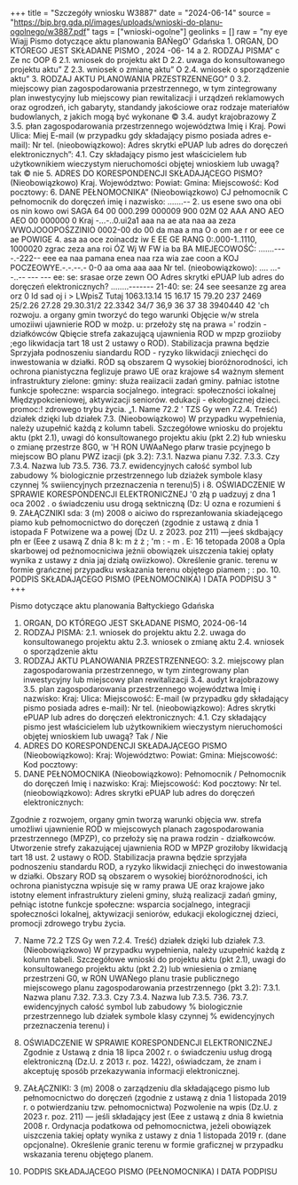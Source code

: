 +++
title = "Szczegóły wniosku W3887"
date = "2024-06-14"
source = "https://bip.brg.gda.pl/images/uploads/wnioski-do-planu-ogolnego/w3887.pdf"
tags = ["wnioski-ogolne"]
geolinks = []
raw = "ny eye Wiajj Pismo dotyczące aktu planowania BAŃegO' Gdańska  1. ORGAN, DO KTÓREGO JEST SKŁADANE PISMO , 2024 -06- 14 a 2. RODZAJ PISMA” c Ze nc OOP 6 2.1. wniosek do projektu akt D 2.2. uwaga do konsultowanego projektu aktu” Z 2.3. wniosek o zmianę aktu” O 2.4. wniosek o sporządzenie aktu” 3. RODZAJ AKTU PLANOWANIA PRZESTRZENNEGO” 0 3.2. miejscowy pian zagospodarowania przestrzennego, w tym zintegrowany plan inwestycyjny lub miejscowy pian rewitalizacji i urządzeń reklamowych oraz ogrodzeń, ich gabaryty, standandy jakościowe oraz rodzaje materiałów budowlanych, z jakich mogą być wykonane © 3.4. audyt krajobrazowy Z 3.5. płan zagospodarowania przestrzennego województwa Imię i Kraj. Powi Ulica: Miej E-mail (w przypadku gdy składający pismo posiada adres e-mail): Nr tel. (nieobowiązkowo): Adres skrytki ePUAP lub adres do doręczeń elektronicznych”: 4.1. Czy składający pismo jest właścicielem łub użytkownikiem wieczystym nieruchomości objętej wnioskiem lub uwagą? tak © nie 5. ADRES DO KORESPONDENCJI SKŁADAJĄCEGO PISMO? (Nieobowiązkowo) Kraj. Województwo: Powiat: Gmina: Miejscowość: Kod pocztowy: 6. DANE PEŁNOMOCNIKA” (Nieobowiązkowo) CJ pełnomocnik  C pełnomocnik do doręczeń imię i nazwisko: .......-- 2. us esene swo ona obi os nin kowo owi SAGA 64 00 000.299 000009 900 02M 02 AAA ANO AEO AEO 00 000000 0 Kraj -...-..0.ui2a1 aaa na ae ata naa aa zeza WWOJOOOPOŚZZINIO 0002-00 do 00 da maa a ma O o om ae r or eee ce ae POWIGE 4. asa aa oce zoinacdz iw E EE GE RANG 0:.000-1..1110, 1000020 zgrac zeza ana roi ÓZ Wj W FW ia ba BA MIEJECOWOŚĆ: .......----.-222-- eee ea naa pamana enea naa rza wia zae coon a KOJ POCZEOWYE.-.-.--.- 0-0 aa oma aaa aaa Nr tel. (nieobowiązkowo): .... ...--..-- --- --- ee: se: srasae orze zewn OO Adres skrytki ePUAP lub adres do doręczeń elektronicznych? ........------- 21-40: se: 24 see seesanze zg area orz 0 Id sad oj i > LWpisZ Tutaj 1063.13.14 15 16.17 15 79.20 237 2469 25/2.26 27.28 29.30.31/2 22.3342 34/7 36,9 36 37 38 3940440 42 'ch rozwoju. a organy gmin tworzyć do tego warunki Objęcie w/w strela umoziiwi ujawnierie ROD w możp. u: przełoży stę na prawa =' rodzin - działkówców Qbięcie strefa zakazującą ujawnienia ROD w mpzp groziioby ;ego likwidacja tart 18 ust 2 ustawy o ROD). Stabilizacja prawna będzie Sprzyjała podnoszeniu siandardu ROD - ryzyko likwidacji zniechęci do inwestowania w działki. RÓD są obszarem Q wysokiej bioróżnorodności, ich ochrona pianistyczna feglizuje prawo UE oraz krajowe s4 ważnym słement infrastruktury zielone: gminy: służa reaiizacii zadań gminy. pałniac istotne funkcje społeczne: wsparcia socjalnego. integraci: społeczności iokalnej  Międzypokcieniowej, aktywizacji seniorów. edukacji - ekołogicznej dzieci. promoc:! zdrowego trybu życia.  „1. Name 72.2 ' TZS Gy wen  7.2.4. Treść) działek dzięki lub działek 7.3. (Nieobowiązkowo) W przypadku wypełnienia, należy uzupełnić każdą z kolumn tabeli. Szczegółowe wniosku do projektu aktu (pkt 2.1), uwagi dó konsultowanego projektu akiu (pkt 2.2) łub wniesku o zmianę przestrze 8G0, w 'H RON UWAaNego płarw trasie pcyjnego b miejscow BO planu PWZ izacji (pk 3.2): 7.3.1. Nazwa pianu 7.32. 7.3.3. Czy  7.3.4. Nazwa lub 73.5. 736. 73.7. ewidencyjnych całość symbol lub zabudowy % biologicznie przestrzennego lub dziażek symbole klasy czynnej % swiiencyjnych przeznaczenia n terenu)5) i 8. OŚWIADCZENIE W SPRAWIE KORESPONDENCJI ELEKTRONICZNEJ '0 złą p uadzuyj z dna 1 oca 2002 . o świadczeniu usu drogą sektniczną (Dz: U ozna e rozumieni ś 9. ZAŁĄCZNIKI sda: 3 (m) 2008 o aiciwo do rsprezanłowania skiadejącego piamo kub pełnomocnictwo do doręczeń (zgodnie z ustawą z dnia 1 istopada F Potwizene wa a powej (Dz U. z 2023. poz 211) —jeeś skdbający płn er (Eee z usawą Z dnia 8 k: m ż ż ; 'm : - m . E: 16 tetopada 2008 a Opla skarbowej od peźnomocniciwa jeżnii obowiązek uiszczenia takiej opłaty wynika z ustawy z dnia  jaj działą owiizkowo). Określenie granic. terenu w formie grańcznej przypadku wskazania terenu objętego piamem ; : po. 10. PODPIS SKŁADAJĄCEGO PISMO (PEŁNOMOCNIKA) I DATA PODPISU 3 "
+++

Pismo dotyczące aktu planowania Bałtyckiego Gdańska
1. ORGAN, DO KTÓREGO JEST SKŁADANE PISMO, 2024-06-14
2. RODZAJ PISMA:
2.1. wniosek do projektu aktu
2.2. uwaga do konsultowanego projektu aktu
2.3. wniosek o zmianę aktu
2.4. wniosek o sporządzenie aktu
3. RODZAJ AKTU PLANOWANIA PRZESTRZENNEGO:
3.2. miejscowy plan zagospodarowania przestrzennego, w tym zintegrowany plan inwestycyjny lub miejscowy plan rewitalizacji
3.4. audyt krajobrazowy
3.5. plan zagospodarowania przestrzennego województwa
Imię i nazwisko:
Kraj:
Ulica:
Miejscowość:
E-mail (w przypadku gdy składający pismo posiada adres e-mail):
Nr tel. (nieobowiązkowo):
Adres skrytki ePUAP lub adres do doręczeń elektronicznych:
4.1. Czy składający pismo jest właścicielem lub użytkownikiem wieczystym nieruchomości objętej wnioskiem lub uwagą?
Tak / Nie
5. ADRES DO KORESPONDENCJI SKŁADAJĄCEGO PISMO (Nieobowiązkowo):
Kraj:
Województwo:
Powiat:
Gmina:
Miejscowość:
Kod pocztowy:
6. DANE PEŁNOMOCNIKA (Nieobowiązkowo):
Pełnomocnik / Pełnomocnik do doręczeń
Imię i nazwisko:
Kraj:
Miejscowość:
Kod pocztowy:
Nr tel. (nieobowiązkowo):
Adres skrytki ePUAP lub adres do doręczeń elektronicznych:

Zgodnie z rozwojem, organy gmin tworzą warunki objęcia ww. strefa umożliwi ujawnienie ROD w miejscowych planach zagospodarowania przestrzennego (MPZP), co przełoży się na prawa rodzin - działkowców. Utworzenie strefy zakazującej ujawnienia ROD w MPZP groziłoby likwidacją tart 18 ust. 2 ustawy o ROD. Stabilizacja prawna będzie sprzyjała podnoszeniu standardu ROD, a ryzyko likwidacji zniechęci do inwestowania w działki. Obszary ROD są obszarem o wysokiej bioróżnorodności, ich ochrona pianistyczna wpisuje się w ramy prawa UE oraz krajowe jako istotny element infrastruktury zieleni gminy, służą realizacji zadań gminy, pełniąc istotne funkcje społeczne: wsparcia socjalnego, integracji społeczności lokalnej, aktywizacji seniorów, edukacji ekologicznej dzieci, promocji zdrowego trybu życia.

7. Name 72.2 TZS Gy wen 7.2.4. Treść)
działek dzięki lub działek
7.3. (Nieobowiązkowo) W przypadku wypełnienia, należy uzupełnić każdą z kolumn tabeli. Szczegółowe wnioski do projektu aktu (pkt 2.1), uwagi do konsultowanego projektu aktu (pkt 2.2) lub wniesienia o zmianę przestrzeni G0, w RON UWAŃego planu trasie publicznego miejscowego planu zagospodarowania przestrzennego (pkt 3.2):
7.3.1. Nazwa planu 7.32.
7.3.3. Czy 7.3.4. Nazwa lub 7.3.5. 736. 73.7.
ewidencyjnych całość symbol lub zabudowy % biologicznie przestrzennego lub działek symbole klasy czynnej % ewidencyjnych przeznaczenia
terenu) i
8. OŚWIADCZENIE W SPRAWIE KORESPONDENCJI ELEKTRONICZNEJ
Zgodnie z Ustawą z dnia 18 lipca 2002 r. o świadczeniu usług drogą elektroniczną (Dz.U. z 2013 r. poz. 1422), oświadczam, że znam i akceptuję sposób przekazywania informacji elektronicznej.

9. ZAŁĄCZNIKI: 3
(m) 2008 o zarządzeniu dla składającego pismo lub pełnomocnictwo do doręczeń (zgodnie z ustawą z dnia 1 listopada 2019 r. o potwierdzaniu tzw. pełnomocnictwa)
Pozwolenie na wpis (Dz.U. z 2023 r. poz. 211) — jeśli składający jest (Eee z ustawą z dnia 8 kwietnia 2008 r. Ordynacja podatkowa od pełnomocnictwa, jeżeli obowiązek uiszczenia takiej opłaty wynika z ustawy z dnia 1 listopada 2019 r. (dane opcjonalne). Określenie granic terenu w formie graficznej w przypadku wskazania terenu objętego planem.

10. PODPIS SKŁADAJĄCEGO PISMO (PEŁNOMOCNIKA) I DATA PODPISU



